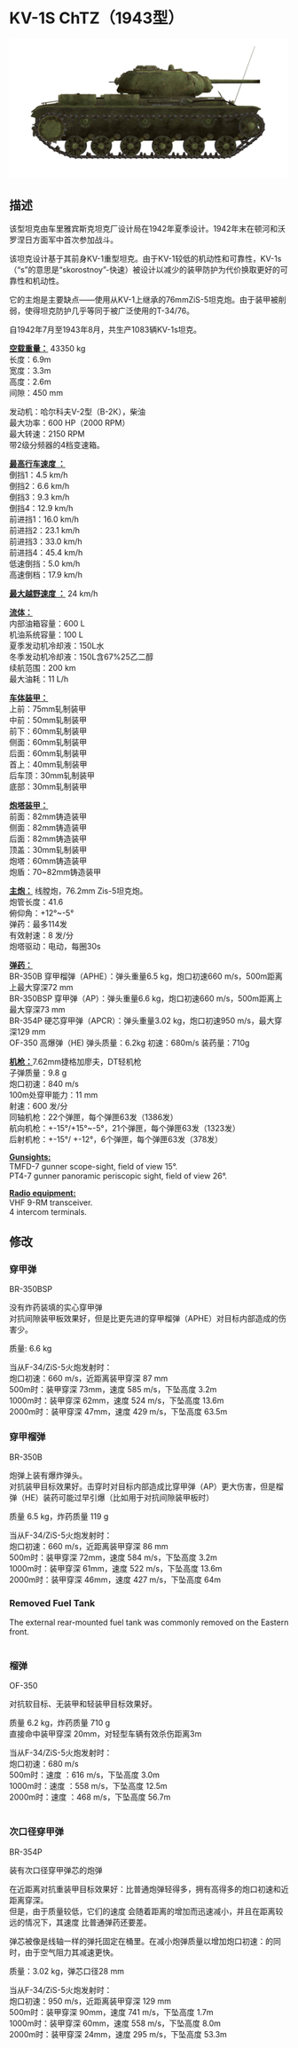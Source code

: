# KV-1S ChTZ（1943型）  
  
![kv1s](../images/kv1s.png)  
  
## 描述  
  
该型坦克由车里雅宾斯克坦克厂设计局在1942年夏季设计。1942年末在顿河和沃罗涅日方面军中首次参加战斗。  
  
该坦克设计基于其前身KV-1重型坦克。由于KV-1较低的机动性和可靠性，KV-1s（“s”的意思是“skorostnoy”-快速）被设计以减少的装甲防护为代价换取更好的可靠性和机动性。  
  
它的主炮是主要缺点——使用从KV-1上继承的76mmZiS-5坦克炮。由于装甲被削弱，使得坦克防护几乎等同于被广泛使用的T-34/76。  
  
自1942年7月至1943年8月，共生产1083辆KV-1s坦克。  
  
<b><u>空载重量：</u></b> 43350 kg  
长度：6.9m  
宽度：3.3m  
高度：2.6m  
间隙：450 mm  
  
发动机：哈尔科夫V-2型（В-2К），柴油  
最大功率：600 HP（2000 RPM）  
最大转速：2150 RPM  
带2级分频器的4档变速箱。  
  
<b><u>最高行车速度 ：</u></b>  
倒挡1：4.5 km/h  
倒挡2：6.6 km/h  
倒挡3：9.3 km/h  
倒挡4：12.9 km/h  
前进挡1：16.0 km/h  
前进挡2：23.1 km/h  
前进挡3：33.0 km/h  
前进挡4：45.4 km/h  
低速倒挡：5.0 km/h  
高速倒档：17.9 km/h  
  
<b><u>最大越野速度 ：</u></b> 24 km/h  
  
<b><u>流体：</u></b>  
内部油箱容量：600 L  
机油系统容量：100 L  
夏季发动机冷却液：150L水  
冬季发动机冷却液：150L含67%25乙二醇  
续航范围：200 km  
最大油耗：11 L/h  
  
<b><u>车体装甲：</u></b>  
上前：75mm轧制装甲  
中前：50mm轧制装甲  
前下：60mm轧制装甲  
侧面：60mm轧制装甲  
后面：60mm轧制装甲  
首上：40mm轧制装甲  
后车顶：30mm轧制装甲  
底部：30mm轧制装甲  
  
<b><u>炮塔装甲：</u></b>  
前面：82mm铸造装甲  
侧面：82mm铸造装甲  
后面：82mm铸造装甲  
顶盖：30mm轧制装甲  
炮塔：60mm铸造装甲  
炮盾：70~82mm铸造装甲  
  
<b><u>主炮：</u></b> 线膛炮，76.2mm Zis-5坦克炮。  
炮管长度：41.6  
俯仰角：+12°~-5°  
弹药：最多114发  
有效射速：8 发/分  
炮塔驱动：电动，每圈30s  
  
<b><u>弹药：</u></b>  
BR-350B 穿甲榴弹（APHE）：弹头重量6.5 kg，炮口初速660 m/s，500m距离上最大穿深72 mm  
BR-350BSP 穿甲弹（AP）：弹头重量6.6 kg，炮口初速660 m/s，500m距离上最大穿深73 mm  
BR-354P 硬芯穿甲弹（APCR）：弹头重量3.02 kg，炮口初速950 m/s，最大穿深129 mm  
OF-350 高爆弹（HE) 弹头质量：6.2kg 初速：680m/s 装药量：710g  
  
<b><u>机枪：</u></b>7.62mm捷格加廖夫，DT轻机枪  
子弹质量：9.8 g  
炮口初速：840 m/s  
100m处穿甲能力：11 mm  
射速：600 发/分  
同轴机枪：22个弹匣，每个弹匣63发（1386发）  
航向机枪：+-15°/+15°~-5°，21个弹匣，每个弹匣63发（1323发）  
后射机枪：+-15°/ +-12°，6个弹匣，每个弹匣63发（378发）  
  
<b><u>Gunsights:</u></b>  
TMFD-7 gunner scope-sight, field of view 15°.  
PT4-7 gunner panoramic periscopic sight, field of view 26°.  
  
<b><u>Radio equipment:</u></b>  
VHF 9-RM transceiver.  
4 intercom terminals.  
  
  
## 修改  
  
  
### 穿甲弹  
  
BR-350BSP  
  
没有炸药装填的实心穿甲弹  
对抗间隙装甲板效果好，但是比更先进的穿甲榴弹（APHE）对目标内部造成的伤害少。  
  
质量: 6.6 kg  
  
当从F-34/ZiS-5火炮发射时：  
炮口初速：660 m/s，近距离装甲穿深 87 mm  
500m时：装甲穿深 73mm，速度 585 m/s，下坠高度 3.2m  
1000m时：装甲穿深 62mm，速度 524 m/s，下坠高度 13.6m  
2000m时：装甲穿深 47mm，速度 429 m/s，下坠高度 63.5m  
  
### 穿甲榴弹  
  
BR-350B  
  
炮弹上装有爆炸弹头。  
对抗装甲目标效果好。击穿时对目标内部造成比穿甲弹（AP）更大伤害，但是榴弹（HE）装药可能过早引爆（比如用于对抗间隙装甲板时）  
  
质量 6.5 kg，炸药质量 119 g  
  
当从F-34/ZiS-5火炮发射时：  
炮口初速：660 m/s，近距离装甲穿深 86 mm  
500m时：装甲穿深 72mm，速度 584 m/s，下坠高度 3.2m  
1000m时：装甲穿深 61mm，速度 522 m/s，下坠高度 13.6m  
2000m时：装甲穿深 46mm，速度 427 m/s，下坠高度 64m  
  
### Removed Fuel Tank  
  
The external rear-mounted fuel tank was commonly removed on the Eastern front.  
  ﻿
  
### 榴弹  
  
OF-350  
  
对抗软目标、无装甲和轻装甲目标效果好。  
  
质量 6.2 kg，炸药质量 710 g  
直接命中装甲穿深 20mm，对轻型车辆有效杀伤距离3m  
  
当从F-34/ZiS-5火炮发射时：  
炮口初速：680 m/s  
500m时：速度 ：616 m/s，下坠高度 3.0m  
1000m时：速度 ：558 m/s，下坠高度 12.5m  
2000m时：速度 ：468 m/s，下坠高度 56.7m  
  ﻿
  
### 次口径穿甲弹  
  
BR-354P  
  
装有次口径穿甲弹芯的炮弹  
  
在近距离对抗重装甲目标效果好：比普通炮弹轻得多，拥有高得多的炮口初速和近距离穿深。  
但是，由于质量较低，它们的速度 会随着距离的增加而迅速减小，并且在距离较远的情况下，其速度 比普通弹药还要差。  
  
弹芯被像是线轴一样的弹托固定在桶里。在减小炮弹质量以增加炮口初速：的同时，由于空气阻力其减速更快。  
  
质量：3.02 kg，弹芯口径28 mm  
  
当从F-34/ZiS-5火炮发射时：  
炮口初速：950 m/s，近距离装甲穿深 129 mm  
500m时：装甲穿深 90mm，速度 741 m/s，下坠高度 1.7m  
1000m时：装甲穿深 60mm，速度 558 m/s，下坠高度 8.0m  
2000m时：装甲穿深 24mm，速度 295 m/s，下坠高度 53.3m  
